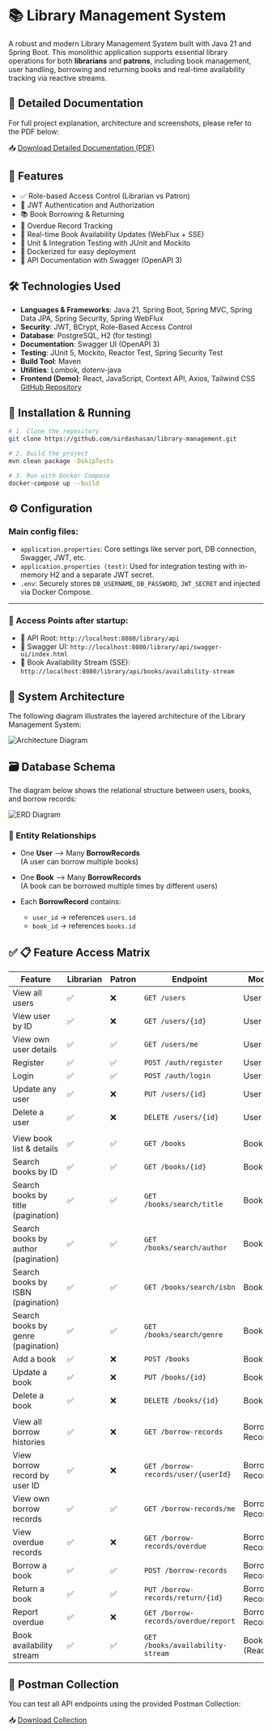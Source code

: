 # 📚 Library Management System

A robust and modern Library Management System built with Java 21 and Spring Boot. This monolithic application supports essential library operations for both **librarians** and **patrons**, including book management, user handling, borrowing and returning books and real-time availability tracking via reactive streams.

## 📄 Detailed Documentation

For full project explanation, architecture and screenshots, please refer to the PDF below:

📥 [Download Detailed Documentation (PDF)](https://raw.githubusercontent.com/sirdashasan/library-management/main/docs/LibraryDocumentation.pdf)

## 🚀 Features

- ✅ Role-based Access Control (Librarian vs Patron)
- 🔐 JWT Authentication and Authorization
- 📚 Book Borrowing & Returning
- 📅 Overdue Record Tracking
- 🔁 Real-time Book Availability Updates (WebFlux + SSE)
- 🧪 Unit & Integration Testing with JUnit and Mockito
- 🐳 Dockerized for easy deployment
- 📄 API Documentation with Swagger (OpenAPI 3)

## 🛠️ Technologies Used
- **Languages & Frameworks**: Java 21, Spring Boot, Spring MVC, Spring Data JPA, Spring Security, Spring WebFlux
- **Security**: JWT, BCrypt, Role-Based Access Control
- **Database**: PostgreSQL, H2 (for testing)
- **Documentation**: Swagger UI (OpenAPI 3)
- **Testing**: JUnit 5, Mockito, Reactor Test, Spring Security Test
- **Build Tool**: Maven
- **Utilities**: Lombok, dotenv-java
- **Frontend (Demo)**: React, JavaScript, Context API, Axios, Tailwind CSS  
    [GitHub Repository](https://github.com/sirdashasan/library-frontend)


## 🐳 Installation & Running

```bash
# 1. Clone the repository
git clone https://github.com/sirdashasan/library-management.git

# 2. Build the project
mvn clean package -DskipTests

# 3. Run with Docker Compose
docker-compose up --build

```

## ⚙️ Configuration

### Main config files:

- `application.properties`: Core settings like server port, DB connection, Swagger, JWT, etc.
- `application.properties (test)`: Used for integration testing with in-memory H2 and a separate JWT secret.
- `.env`: Securely stores `DB_USERNAME`, `DB_PASSWORD`, `JWT_SECRET` and injected via Docker Compose.

---

### 📌 Access Points after startup:

- 🔗 API Root: `http://localhost:8080/library/api`
- 🔗 Swagger UI: `http://localhost:8080/library/api/swagger-ui/index.html`
- 🔗 Book Availability Stream (SSE): `http://localhost:8080/library/api/books/availability-stream`


## 🧱 System Architecture

The following diagram illustrates the layered architecture of the Library Management System:

![Architecture Diagram](docs/architecture.png)

## 🗃️ Database Schema

The diagram below shows the relational structure between users, books, and borrow records:

![ERD Diagram](docs/erd-diagram.png)

### 🔗 Entity Relationships

- One **User** ⟶ Many **BorrowRecords**  
  (A user can borrow multiple books)

- One **Book** ⟶ Many **BorrowRecords**  
  (A book can be borrowed multiple times by different users)

- Each **BorrowRecord** contains:
    - `user_id` → references `users.id`
    - `book_id` → references `books.id`

## ✅ 📋 Feature Access Matrix

| Feature                             | Librarian | Patron | Endpoint                             | Module          |
| ----------------------------------- | --------- | ------ | ------------------------------------ | --------------- |
| View all users                      | ✅         | ❌      | `GET /users`                         | User            |
| View user by ID                     | ✅         | ❌      | `GET /users/{id}`                    | User            |
| View own user details               | ✅         | ✅      | `GET /users/me`                      | User            |
| Register                            | ✅         | ✅      | `POST /auth/register`                | User            |
| Login                               | ✅         | ✅      | `POST /auth/login`                   | User            |
| Update any user                     | ✅         | ❌      | `PUT /users/{id}`                    | User            |
| Delete a user                       | ✅         | ❌      | `DELETE /users/{id}`                 | User            |
|                                     |           |        |                                      |                 |
| View book list & details            | ✅         | ✅      | `GET /books`                         | Book            |
| Search books by ID                  | ✅         | ✅      | `GET /books/{id}`                    | Book            |
| Search books by title (pagination)  | ✅         | ✅      | `GET /books/search/title`            | Book            |
| Search books by author (pagination) | ✅         | ✅      | `GET /books/search/author`           | Book            |
| Search books by ISBN (pagination)   | ✅         | ✅      | `GET /books/search/isbn`             | Book            |
| Search books by genre (pagination)  | ✅         | ✅      | `GET /books/search/genre`            | Book            |
| Add a book                          | ✅         | ❌      | `POST /books`                        | Book            |
| Update a book                       | ✅         | ❌      | `PUT /books/{id}`                    | Book            |
| Delete a book                       | ✅         | ❌      | `DELETE /books/{id}`                 | Book            |
|                                     |           |        |                                      |                 |
| View all borrow histories           | ✅         | ❌      | `GET /borrow-records`                | Borrow Record   |
| View borrow record by user ID       | ✅         | ❌      | `GET /borrow-records/user/{userId}`  | Borrow Record   |
| View own borrow records             | ✅         | ✅      | `GET /borrow-records/me`             | Borrow Record   |
| View overdue records                | ✅         | ❌      | `GET /borrow-records/overdue`        | Borrow Record   |
| Borrow a book                       | ✅         | ✅      | `POST /borrow-records`               | Borrow Record   |
| Return a book                       | ✅         | ✅      | `PUT /borrow-records/return/{id}`    | Borrow Record   |
| Report overdue                      | ✅         | ❌      | `GET /borrow-records/overdue/report` | Borrow Record   |
| Book availability stream            | ✅         | ✅      | `GET /books/availability-stream`     | Book (Reactive) |

## 🧪 Postman Collection

You can test all API endpoints using the provided Postman Collection:

📥 [Download Collection](docs/library-management.postman_collection.json)